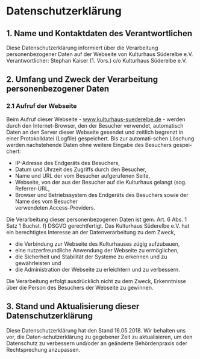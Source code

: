 # Datenschutzerklärung

## 1. Name und Kontaktdaten des Verantwortlichen

Diese Datenschutzerklärung informiert über die Verarbeitung personenbezogener Daten
auf der Webseite von Kulturhaus Süderelbe e.V.  
Verantwortlicher:  Stephan Kaiser (1. Vors.)  c/o Kulturhaus Süderelbe e.V. 

## 2. Umfang und Zweck der Verarbeitung personenbezogener Daten

### 2.1 Aufruf der Webseite

Beim Aufruf dieser Webseite - www.kulturhaus-suederelbe.de - werden durch den Internet-Browser, 
den der Besucher verwendet, automatisch Daten an den Server dieser Webseite gesendet und zeitlich begrenzt
in einer Protokolldatei (Logfile) gespeichert. Bis zur automati-schen Löschung werden nachstehende 
Daten ohne weitere Eingabe des Besuchers gespei-chert:  
-	IP-Adresse des Endgeräts des Besuchers,  
-	Datum und Uhrzeit des Zugriffs durch den Besucher,    
-	Name und URL der vom Besucher aufgerufenen Seite,  
-	Webseite, von der aus der Besucher auf die Kulturhaus gelangt (sog. Referrer-URL,  
-	Browser und Betriebssystem des Endgeräts des Besuchers sowie der Name des vom Besucher    
    verwendeten Access-Providers.

Die Verarbeitung dieser personenbezogenen Daten ist gem. Art. 6 Abs. 1 Satz 1 Buchst. f)
DSGVO gerechtfertigt. Das Kulturhaus Süderelbe e.V. hat ein berechtigtes Interesse an der Datenverarbeitung 
zu dem Zweck,  
-	die Verbindung zur Webseite des Kulturhauses zügig aufzubauen,  
-	eine nutzerfreundliche Anwendung der Webseite zu ermöglichen,  
-	die Sicherheit und Stabilität der Systeme zu erkennen und zu gewährleisten und  
-	die Administration der Webseite zu erleichtern und zu verbessern.  

Die Verarbeitung erfolgt ausdrücklich nicht zu dem Zweck, Erkenntnisse über die Person des Besuchers
der Webseite zu gewinnen.

## 3. Stand und Aktualisierung dieser Datenschutzerklärung

Diese Datenschutzerklärung hat den Stand 16.05.2018. Wir behalten uns vor, die Daten-schutzerklärung 
zu gegebener Zeit zu aktualisieren, um den Datenschutz zu verbessern und/oder an geänderte Behördenpraxis 
oder Rechtsprechung anzupassen.

 

